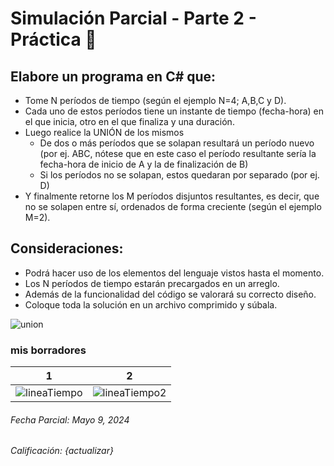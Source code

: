 # Simulación Parcial - Parte 2 - Práctica 📜

## Elabore un programa en C# que:

- Tome N períodos de tiempo (según el ejemplo N=4; A,B,C y D).
- Cada uno de estos períodos tiene un instante de tiempo (fecha-hora) en el que inicia, otro en el que finaliza y una duración.
- Luego realice la UNIÓN de los mismos
  - De dos o más períodos que se solapan resultará un período nuevo (por ej. ABC, nótese que en este caso el período resultante sería la fecha-hora de inicio de A y la de finalización de B)
  - Si los períodos no se solapan, estos quedaran por separado (por ej. D)
- Y finalmente retorne los M períodos disjuntos resultantes, es decir, que no se solapen entre sí, ordenados  de forma creciente (según el ejemplo M=2).

## Consideraciones:

- Podrá hacer uso de los elementos del lenguaje vistos hasta el momento.
- Los N períodos de tiempo estarán precargados en un arreglo.
- Además de la funcionalidad del código se valorará su correcto diseño.
- Coloque toda la solución en un archivo comprimido y súbala.

![union](https://github.com/louisrubin/prog3/assets/72027738/949fedee-a51c-4eaa-ae3f-fe78c588cd6a)


### mis borradores

| 1 | 2 |
|--------------|--------------|
| ![lineaTiempo](https://github.com/louisrubin/prog3/assets/72027738/e1d7a523-2873-400e-bb47-686068320f37) | ![lineaTiempo2](https://github.com/louisrubin/prog3/assets/72027738/5d60a4ad-55f1-4231-9629-6d46901471c4) |

###### Fecha Parcial: *Mayo 9, 2024*

###### Calificación: *{actualizar}*
